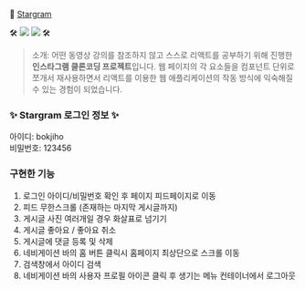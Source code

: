 
🔗 [Stargram](http://jiho31.github.io/stargram)

🛠 <img src="https://img.shields.io/badge/React-61DAFB?style=flat-square&logo=React&logoColor=white"/>
<img src="https://img.shields.io/badge/NodeJS-339933?style=flat-square&logo=Node.js&logoColor=white"/> 🛠

> 소개: 어떤 동영상 강의를 참조하지 않고 스스로 리액트를 공부하기 위해 진행한 **인스타그램 클론코딩 프로젝트**입니다. 웹 페이지의 각 요소들을 컴포넌트 단위로 쪼개서 재사용하면서 리액트를 이용한 웹 애플리케이션의 작동 방식에 익숙해질 수 있는 경험이 되었습니다.


### ✨ Stargram 로그인 정보 ✨
아이디: bokjiho </br>
비밀번호: 123456

### 구현한 기능
1. 로그인 아이디/비밀번호 확인 후 페이지 피드페이지로 이동
2. 피드 무한스크롤 (존재하는 마지막 게시글까지)
3. 게시글 사진 여러개일 경우 화살표로 넘기기
4. 게시글 좋아요 / 좋아요 취소
5. 게시글에 댓글 등록 및 삭제
6. 네비게이션 바의 홈 버튼 클릭시 홈페이지 최상단으로 스크롤 이동 
7. 검색창에서 아이디 검색
8. 네비게이션 바의 사용자 프로필 아이콘 클릭 후 생기는 메뉴 컨테이너에서 로그아웃

